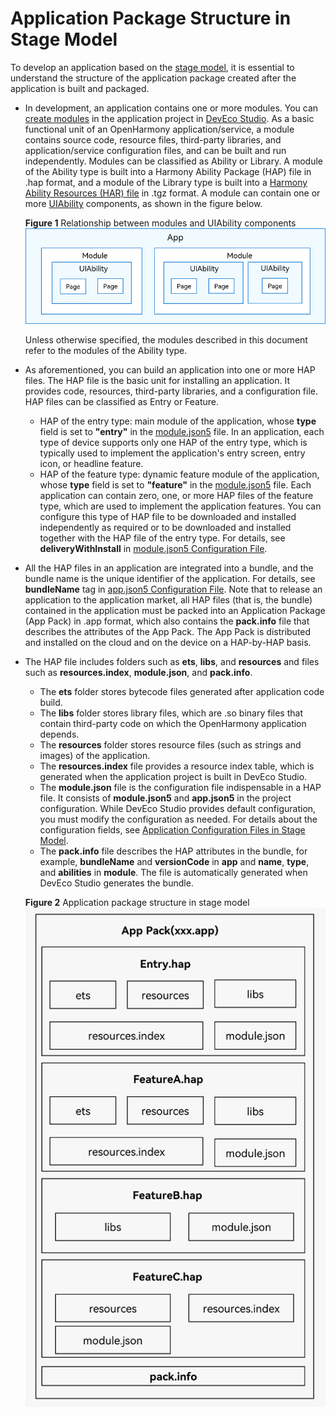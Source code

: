# Application Package Structure in Stage Model


To develop an application based on the [stage model](application-configuration-file-overview-stage.md), it is essential to understand the structure of the application package created after the application is built and packaged.


- In development, an application contains one or more modules. You can [create modules](https://developer.harmonyos.com/en/docs/documentation/doc-guides-V3/ohos-adding-deleting-module-0000001218760594-V3) in the application project in [DevEco Studio](https://developer.harmonyos.com/en/develop/deveco-studio/). As a basic functional unit of an OpenHarmony application/service, a module contains source code, resource files, third-party libraries, and application/service configuration files, and can be built and run independently. Modules can be classified as Ability or Library. A module of the Ability type is built into a Harmony Ability Package (HAP) file in .hap format, and a module of the Library type is built into a [Harmony Ability Resources (HAR) file](har-structure.md) in .tgz format.
  A module can contain one or more [UIAbility](../application-models/uiability-overview.md) components, as shown in the figure below.

    **Figure 1** Relationship between modules and UIAbility components 
  ![ability-and-module](figures/ability-and-module.png)

  Unless otherwise specified, the modules described in this document refer to the modules of the Ability type.

- As aforementioned, you can build an application into one or more HAP files. The HAP file is the basic unit for installing an application. It provides code, resources, third-party libraries, and a configuration file. HAP files can be classified as Entry or Feature.
  - HAP of the entry type: main module of the application, whose **type** field is set to **"entry"** in the [module.json5](module-configuration-file.md) file. In an application, each type of device supports only one HAP of the entry type, which is typically used to implement the application's entry screen, entry icon, or headline feature.
  - HAP of the feature type: dynamic feature module of the application, whose **type** field is set to **"feature"** in the [module.json5](module-configuration-file.md) file. Each application can contain zero, one, or more HAP files of the feature type, which are used to implement the application features. You can configure this type of HAP file to be downloaded and installed independently as required or to be downloaded and installed together with the HAP file of the entry type. For details, see **deliveryWithInstall** in [module.json5 Configuration File](module-configuration-file.md).

- All the HAP files in an application are integrated into a bundle, and the bundle name is the unique identifier of the application. For details, see **bundleName** tag in [app.json5 Configuration File](app-configuration-file.md). Note that to release an application to the application market, all HAP files (that is, the bundle) contained in the application must be packed into an Application Package (App Pack) in .app format, which also contains the **pack.info** file that describes the attributes of the App Pack. The App Pack is distributed and installed on the cloud and on the device on a HAP-by-HAP basis.

- The HAP file includes folders such as **ets**, **libs**, and **resources** and files such as **resources.index**, **module.json**, and **pack.info**.
  - The **ets** folder stores bytecode files generated after application code build.
  - The **libs** folder stores library files, which are .so binary files that contain third-party code on which the OpenHarmony application depends.
  - The **resources** folder stores resource files (such as strings and images) of the application.
  - The **resources.index** file provides a resource index table, which is generated when the application project is built in DevEco Studio.
  - The **module.json** file is the configuration file indispensable in a HAP file. It consists of **module.json5** and **app.json5** in the project configuration. While DevEco Studio provides default configuration, you must modify the configuration as needed. For details about the configuration fields, see [Application Configuration Files in Stage Model](application-configuration-file-overview-stage.md).
  - The **pack.info** file describes the HAP attributes in the bundle, for example, **bundleName** and **versionCode** in **app** and **name**, **type**, and **abilities** in **module**. The file is automatically generated when DevEco Studio generates the bundle.

   **Figure 2** Application package structure in stage model 
     ![app-pack-stage](figures/app-pack-stage.png)

